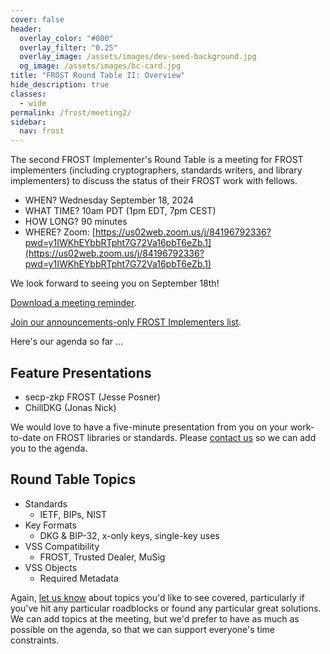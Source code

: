 ```yaml
---
cover: false
header:
  overlay_color: "#000"
  overlay_filter: "0.25"
  overlay_image: /assets/images/dev-seed-background.jpg
  og_image: /assets/images/bc-card.jpg
title: "FROST Round Table II: Overview"
hide_description: true
classes:
  - wide
permalink: /frost/meeting2/
sidebar:
  nav: frost
---
```


The second FROST Implementer's Round Table is a meeting for FROST implementers (including cryptographers, standards writers, and library implementers) to discuss the status of their FROST work with fellows.

* WHEN? Wednesday September 18, 2024
* WHAT TIME? 10am PDT (1pm EDT, 7pm CEST)
* HOW LONG? 90 minutes
* WHERE? Zoom: [https://us02web.zoom.us/j/84196792336?pwd=y1IWKhEYbbRTpht7G72Va16pbT6eZb.1](https://us02web.zoom.us/j/84196792336?pwd=y1IWKhEYbbRTpht7G72Va16pbT6eZb.1)

We look forward to seeing you on September 18th!

[Download a meeting reminder](https://developer.blockchaincommons.com/assets/ics/frost-meeting-202409.ics).

[Join our announcements-only FROST Implementers list](https://www.blockchaincommons.com/subscribe/#frost-implementers).

Here's our agenda so far ...

## Feature Presentations

* secp-zkp FROST (Jesse Posner)
* ChillDKG (Jonas Nick)

We would love to have a five-minute presentation from you on your work-to-date on FROST libraries or standards. Please [contact us](mailto:team@blockchaincommons.com) so we can add you to the agenda.

## Round Table Topics

* Standards
   * IETF, BIPs, NIST
* Key Formats
   * DKG & BIP-32, x-only keys, single-key uses
* VSS Compatibility
   * FROST, Trusted Dealer, MuSig
* VSS Objects
   * Required Metadata

Again, [let us know](mailto:team@blockchaincommons.com) about topics you'd like to see covered, particularly if you've hit any particular roadblocks or found any particular great solutions. We can add topics at the meeting, but we'd prefer to have as much as possible on the agenda, so that we can support everyone's time constraints. 
